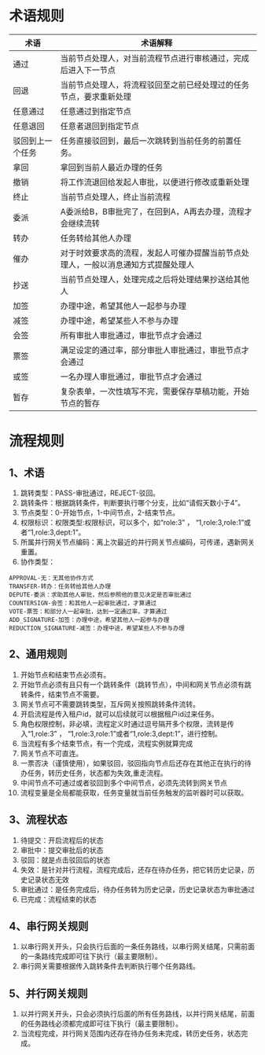 # 术语规则
<!-- @include: ../other/betweengg.md -->


| 术语       | 术语解释                                      |
|----------|-------------------------------------------|
| 通过       | 当前节点处理人，对当前流程节点进行审核通过，完成后进入下一节点           |
| 回退       | 当前节点处理人，将流程驳回至之前已经处理过的任务节点，要求重新处理         |
| 任意通过     | 任意通过到指定节点                                 |
| 任意退回     | 任意者退回到指定节点                                |
| 驳回到上一个任务 | 任务直接驳回到，最后一次跳转到当前任务的前置任务。                 |
| 拿回       | 拿回到当前人最近办理的任务                             |
| 撤销       | 将工作流退回给发起人审批，以便进行修改或重新处理                  |
| 终止       | 当前节点处理人，终止当前流程                            |
| 委派       | A委派给B，B审批完了，在回到A，A再去办理，流程才会继续流转           |
| 转办       | 任务转给其他人办理                                 |
| 催办       | 对于时效要求高的流程，发起人可催办提醒当前节点处理人，一般以消息通知方式提醒处理人 |
| 抄送       | 当前节点处理人，处理完成之后将处理结果抄送给其他人                 |
| 加签       | 办理中途，希望其他人一起参与办理                          |
| 减签       | 办理中途，希望某些人不参与办理                           |
| 会签       | 所有审批人审批通过，审批节点才会通过                        |
| 票签       | 满足设定的通过率，部分审批人审批通过，审批节点才会通过               |
| 或签       | 一名办理人审批通过，审批节点才会通过                        |
| 暂存       | 复杂表单，一次性填写不完，需要保存草稿功能，开始节点的暂存             |

# 流程规则

## 1、术语
1. 跳转类型：PASS-审批通过，REJECT-驳回。
1. 跳转条件：根据跳转条件，判断要执行哪个分支，比如“请假天数小于4”。
1. 节点类型：0-开始节点，1-中间节点，2-结束节点。
1. 权限标识：权限类型:权限标识，可以多个，如“role:3” ， “1,role:3,role:1”或者“1,role:3,dept:1”。
1. 所属并行网关节点编码：离上次最近的并行网关节点编码，可传递，遇新网关重置。
1. 协作类型：

```
APPROVAL-无：无其他协作方式
TRANSFER-转办：任务转给其他人办理
DEPUTE-委派：求助其他人审批，然后参照他的意见决定是否审批通过
COUNTERSIGN-会签：和其他人一起审批通过，才算通过
VOTE-票签：和部分人一起审批，达到一定通过率，才算通过
ADD_SIGNATURE-加签：办理中途，希望其他人一起参与办理
REDUCTION_SIGNATURE-减签：办理中途，希望某些人不参与办理

```



## 2、通用规则
1. 开始节点和结束节点必须有。
1. 开始节点必须有且只有一个跳转条件（跳转节点），中间和网关节点必须有跳转条件，结束节点不需要。
1. 网关节点可不需要跳转类型，互斥网关按照跳转条件流转。
1. 开启流程是传入租户id，就可以后续就可以根据租户id过来任务。
1. 角色权限控制，非必填，流程定义时通过逗号隔开多个权限，流转是传入“1,role:3” ， “1,role:3,role:1”或者“1,role:3,dept:1”，进行控制。
1. 当流程有多个结束节点，有一个完成，流程实例就算完成
1. 网关节点不可直连。
1. 一票否决（谨慎使用），如果驳回，驳回指向节点后还存在其他正在执行的待办任务，转历史任务，状态都为失效,重走流程。
1. 中间节点不可通过或者驳回到多个中间节点，必须先流转到网关节点
1. 流程变量是全局都能获取，任务变量就当前任务触发的监听器时可以获取。

## 3、流程状态
1. 待提交：开启流程后的状态
1. 审批中：提交审批后的状态
1. 驳回：就是点击驳回后的状态
1. 失效：是针对并行流程，流程完成后，还存在待办任务，把它转历史记录，历史记录状态无效
1. 审批通过：是任务完成后，待办任务转为历史记录，历史记录状态为审批通过
1. 已完成：流程结束的状态

## 4、串行网关规则
1. 以串行网关开头，只会执行后面的一条任务路线，以串行网关结尾，只需前面的一条路线完成即可往下执行（最主要限制）。
1. 串行网关需要根据传入跳转条件去判断执行哪个任务路线。


## 5、并行网关规则
1. 以并行网关开头，只会必须执行后面的所有任务路线，以并行网关结尾，前面的任务路线必须都完成即可往下执行（最主要限制）。
1. 当流程完成，并行网关范围内还存在待办任务未完成，转历史任务，状态完成。


